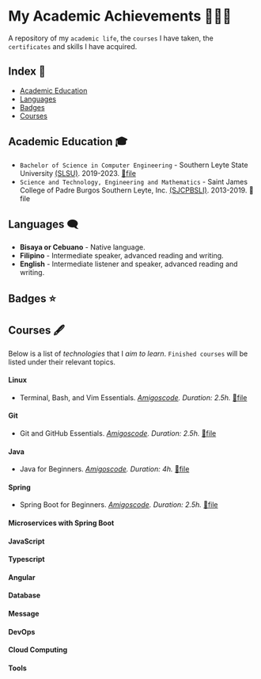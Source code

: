 # My Academic Achievements 📖👩‍🎓

A repository of my `academic life`, the `courses` I have taken, the `certificates` and skills I have acquired. 

## Index 📌
- [Academic Education](#education)
- [Languages](#languages)
- [Badges](#badges)
- [Courses](#courses)

## Academic Education <a name="education"></a> 🎓
- `Bachelor of Science in Computer Engineering` - Southern Leyte State University [(SLSU)](https://www.southernleytestateu.edu.ph/index.php/en/). 2019-2023. [📎file](certificates/collegeCertificate.png)
- `Science and Technology, Engineering and Mathematics` - Saint James College of Padre Burgos Southern Leyte, Inc. [(SJCPBSLI)](https://www.facebook.com/stjamescollegeofpadreburgossouthernleyteinc/). 2013-2019. 📎file

## Languages <a name="languages"></a> 🗨️
- **Bisaya or Cebuano** - Native language.
- **Filipino** - Intermediate speaker, advanced reading and writing.
- **English** - Intermediate listener and speaker, advanced reading and writing.

## Badges <a name="badges"></a> ⭐

## Courses <a name="courses"></a> 🖋️
Below is a list of _technologies_ that I _aim to learn_. `Finished courses` will be listed under their relevant topics. 

#### Linux
- Terminal, Bash, and Vim Essentials. _[Amigoscode](https://app.amigoscode.com/). Duration: 2.5h._ [📎file](https://app.amigoscode.com/courses/855076/certificate)

#### Git
- Git and GitHub Essentials. _[Amigoscode](https://app.amigoscode.com/). Duration: 2.5h._ [📎file](https://app.amigoscode.com/courses/1317178/certificate)

#### Java
- Java for Beginners. _[Amigoscode](https://app.amigoscode.com/). Duration: 4h._ [📎file](https://app.amigoscode.com/courses/1120384/certificate)

#### Spring
- Spring Boot for Beginners. _[Amigoscode](https://app.amigoscode.com/). Duration: 2.5h._ [📎file](https://app.amigoscode.com/courses/267273/certificate)

#### Microservices with Spring Boot

#### JavaScript

#### Typescript

#### Angular 

#### Database

#### Message

#### DevOps

#### Cloud Computing

#### Tools

